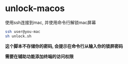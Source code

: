 # unlock-macos

使用ssh连接到mac, 并使用命令行解锁mac屏幕

```sh
ssh user@you-mac
sh unlock.sh
```


**这个脚本不存储你的密码, 会提示在命令行从输入你的锁屏密码**



**需要在辅助功能添加终端的访问权限**
